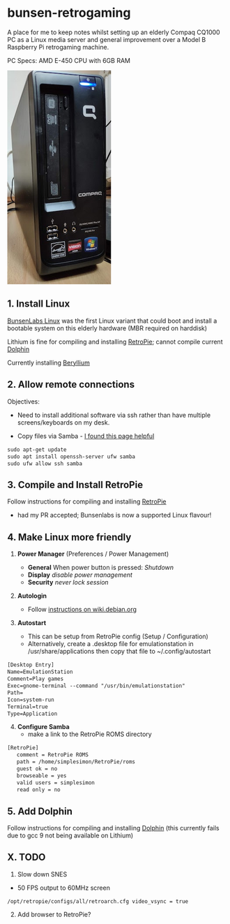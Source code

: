 # bunsen-retrogaming

A place for me to keep notes whilst setting up an elderly Compaq CQ1000 PC as a Linux media server and general improvement over a Model B Raspberry Pi retrogaming machine.

PC Specs:
AMD E-450 CPU with 6GB RAM

![image of Compaq CQ1000 PC](images/CompaqCP1000.jpg "Compaq CQ1000 PC")

## 1. Install Linux

[BunsenLabs Linux](https://www.bunsenlabs.org/) was the first Linux variant that could boot and install a bootable system on this elderly hardware (MBR required on harddisk)

Lithium is fine for compiling and installing [RetroPie](https://retropie.org.uk/); cannot compile current [Dolphin](https://dolphin-emu.org/)

Currently installing [Beryllium](https://github.com/BunsenLabs/bunsen-netinstall)

## 2. Allow remote connections

Objectives: 
* Need to install additional software via ssh rather than have multiple screens/keyboards on my desk.

* Copy files via Samba - [I found this page helpful](https://linuxconfig.org/how-to-set-up-a-samba-server-on-debian-10-buster)

```
sudo apt-get update
sudo apt install openssh-server ufw samba
sudo ufw allow ssh samba
```

## 3. Compile and Install RetroPie

Follow instructions for compiling and installing [RetroPie](https://retropie.org.uk/)
- had my PR accepted; Bunsenlabs is now a supported Linux flavour!

## 4. Make Linux more friendly

1. **Power Manager** (Preferences / Power Management)
   * **General** When power button is pressed: *Shutdown*
   * **Display** *disable power management*
   * **Security** *never lock session*

2. **Autologin**
   * Follow [instructions on wiki.debian.org](https://wiki.debian.org/LightDM#Enable_autologin)

3. **Autostart**
   * This can be setup from RetroPie config (Setup / Configuration)
   * Alternatively, create a .desktop file for emulationstation in /usr/share/applications then copy that file to ~/.config/autostart

```
[Desktop Entry]
Name=EmulationStation
Comment=Play games
Exec=gnome-terminal --command "/usr/bin/emulationstation"
Path=
Icon=system-run
Terminal=true
Type=Application
```

4. **Configure Samba**
   * make a link to the RetroPie ROMS directory

```
[RetroPie]
   comment = RetroPie ROMS
   path = /home/simplesimon/RetroPie/roms
   guest ok = no
   browseable = yes
   valid users = simplesimon
   read only = no
```

## 5. Add Dolphin

Follow instructions for compiling and installing [Dolphin](https://dolphin-emu.org/) (this currently fails due to gcc 9 not being available on Lithium)

## X. TODO

1. Slow down SNES

* 50 FPS output to 60MHz screen
```
/opt/retropie/configs/all/retroarch.cfg video_vsync = true
```

2. Add browser to RetroPie?
